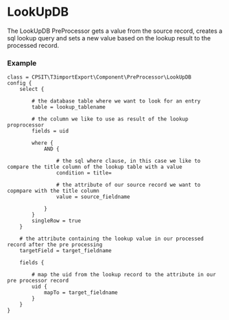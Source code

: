 LookUpDB
========
The LookUpDB PreProcessor gets a value from the source record, creates a sql lookup query and sets a new value based on the lookup result to the processed record.


### Example
```
class = CPSIT\T3importExport\Component\PreProcessor\LookUpDB	
config {
	select {

		# the database table where we want to look for an entry
		table = lookup_tablename
		
		# the column we like to use as result of the lookup proprocessor
		fields = uid
		
		where {
			AND {
			
				# the sql where clause, in this case we like to compare the title column of the lookup table with a value
				condition = title=

				# the attribute of our source record we want to copmpare with the title column
				value = source_fieldname
				
			}
		}
		singleRow = true
	}
	
	# the attribute containing the lookup value in our processed record after the pre processing
	targetField = target_fieldname

	fields {

		# map the uid from the lookup record to the attribute in our pre processor record
		uid {
			mapTo = target_fieldname
		}
	}
}
```
